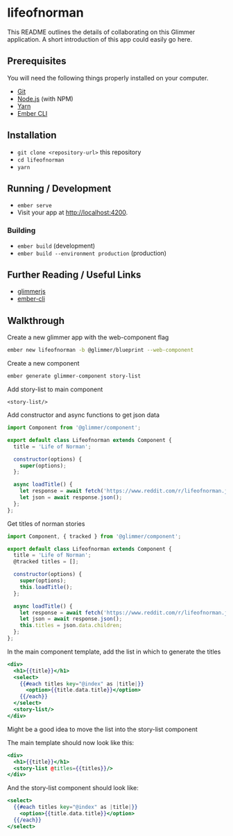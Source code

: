 # lifeofnorman

This README outlines the details of collaborating on this Glimmer application.
A short introduction of this app could easily go here.

## Prerequisites

You will need the following things properly installed on your computer.

* [Git](https://git-scm.com/)
* [Node.js](https://nodejs.org/) (with NPM)
* [Yarn](https://yarnpkg.com/en/)
* [Ember CLI](https://ember-cli.com/)

## Installation

* `git clone <repository-url>` this repository
* `cd lifeofnorman`
* `yarn`

## Running / Development

* `ember serve`
* Visit your app at [http://localhost:4200](http://localhost:4200).

### Building

* `ember build` (development)
* `ember build --environment production` (production)

## Further Reading / Useful Links

* [glimmerjs](http://github.com/tildeio/glimmer/)
* [ember-cli](https://ember-cli.com/)

## Walkthrough
Create a new glimmer app with the web-component flag

```zsh
ember new lifeofnorman -b @glimmer/blueprint --web-component
```


Create a new component
```zsh
ember generate glimmer-component story-list
```

Add story-list to main component
```
<story-list/>
```
Add constructor and async functions to get json data
```javascript
import Component from '@glimmer/component';

export default class Lifeofnorman extends Component {
  title = 'Life of Norman';

  constructor(options) {
    super(options);
  };

  async loadTitle() {
    let response = await fetch('https://www.reddit.com/r/lifeofnorman.json');
    let json = await response.json();
  };
};
```

Get titles of norman stories

```javascript
import Component, { tracked } from '@glimmer/component';

export default class Lifeofnorman extends Component {
  title = 'Life of Norman';
  @tracked titles = [];

  constructor(options) {
    super(options);
    this.loadTitle();
  };

  async loadTitle() {
    let response = await fetch('https://www.reddit.com/r/lifeofnorman.json');
    let json = await response.json();
    this.titles = json.data.children;
  };
};
```

In the main component template, add the list in which to generate the titles

```hbs
<div>
  <h1>{{title}}</h1>
  <select>
    {{#each titles key="@index" as |title|}}
      <option>{{title.data.title}}</option>
    {{/each}}
  </select>
  <story-list/>
</div>
```

Might be a good idea to move the list into the story-list component

The main template should now look like this:

```hbs
<div>
  <h1>{{title}}</h1>
  <story-list @titles={{titles}}/>
</div>
```

And the story-list component should look like:

```hbs
<select>
  {{#each titles key="@index" as |title|}}
    <option>{{title.data.title}}</option>
  {{/each}}
</select>
```
